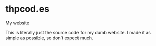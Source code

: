 # thpcod.es
My website

This is literally just the source code for my dumb website. I made it as simple as possible, so don't expect much.
